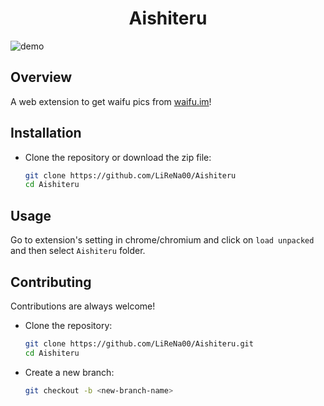 <h1 align="center">Aishiteru</h1>

![demo](https://cdn.upload.systems/uploads/wJaKBJJA.gif) 

## Overview

A web extension to get waifu pics from [waifu.im](http://waifu.im/)!


## Installation

- Clone the repository or download the zip file:
  ```bash
  git clone https://github.com/LiReNa00/Aishiteru
  cd Aishiteru
  ```


## Usage

Go to extension's setting in chrome/chromium and click on `load unpacked` and then select `Aishiteru` folder.

## Contributing

Contributions are always welcome!

- Clone the repository:
  ```bash
  git clone https://github.com/LiReNa00/Aishiteru.git
  cd Aishiteru
  ```
- Create a new branch:
  ```bash
  git checkout -b <new-branch-name>
  ```
